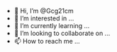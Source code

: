 - 👋 Hi, I’m @Gcg21cm
- 👀 I’m interested in ...
- 🌱 I’m currently learning ...
- 💞️ I’m looking to collaborate on ...
- 📫 How to reach me ...

<!---
Gcg21cm/Gcg21cm is a ✨ special ✨ repository because its `README.md` (this file) appears on your GitHub profile.
You can click the Preview link to take a look at your changes.
--->

